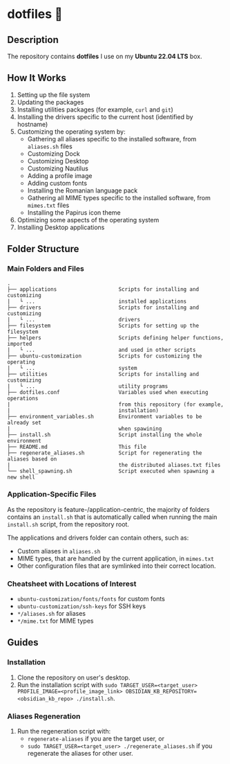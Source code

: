 # dotfiles 🧰

## Description

The repository contains **dotfiles** I use on my **Ubuntu 22.04 LTS** box.

## How It Works

1. Setting up the file system
2. Updating the packages
3. Installing utilities packages (for example, `curl` and `git`)
4. Installing the drivers specific to the current host (identified by hostname)
5. Customizing the operating system by:
    - Gathering all aliases specific to the installed software, from `aliases.sh` files
    - Customizing Dock
    - Customizing Desktop
    - Customizing Nautilus
    - Adding a profile image
    - Adding custom fonts
    - Installing the Romanian language pack
    - Gathering all MIME types specific to the installed software, from `mimes.txt` files
    - Installing the Papirus icon theme
6. Optimizing some aspects of the operating system
7. Installing Desktop applications

## Folder Structure

### Main Folders and Files

```
.
├── applications                    Scripts for installing and customizing
|   └ ...                           installed applications
├── drivers                         Scripts for installing and customizing
|   └ ...                           drivers
├── filesystem                      Scripts for setting up the filesystem
├── helpers                         Scripts defining helper functions, imported
|   └ ...                           and used in other scripts
├── ubuntu-customization            Scripts for customizing the operating
|   └ ...                           system
├── utilities                       Scripts for installing and customizing
|   └ ...                           utility programs
├── dotfiles.conf                   Variables used when executing operations
|                                   from this repository (for example,
|                                   installation)
├── environment_variables.sh        Environment variables to be already set
|                                   when spawining
├── install.sh                      Script installing the whole environment
├── README.md                       This file
├── regenerate_aliases.sh           Script for regenerating the aliases based on
|                                   the distributed aliases.txt files
└── shell_spawning.sh               Script executed when spawning a new shell
```

### Application-Specific Files

As the repository is feature-/application-centric, the majority of folders contains an `install.sh` that is automatically called when running the main `install.sh` script, from the repository root.

The applications and drivers folder can contain others, such as:
- Custom aliases in `aliases.sh`
- MIME types, that are handled by the current application, in `mimes.txt`
- Other configuration files that are symlinked into their correct location.

### Cheatsheet with Locations of Interest

- `ubuntu-customization/fonts/fonts` for custom fonts
- `ubuntu-customization/ssh-keys` for SSH keys
- `*/aliases.sh` for aliases
- `*/mime.txt` for MIME types

## Guides

### Installation

1. Clone the repository on user's desktop.
2. Run the installation script with `sudo TARGET_USER=<target_user> PROFILE_IMAGE=<profile_image_link> OBSIDIAN_KB_REPOSITORY=<obsidian_kb_repo> ./install.sh`.

### Aliases Regeneration

1. Run the regeneration script with:
    - `regenerate-aliases` if you are the target user, or
    - `sudo TARGET_USER=<target_user> ./regenerate_aliases.sh` if you regenerate the aliases for other user.

